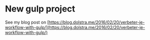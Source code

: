 # New gulp project

See my blog post on [https://blog.dolstra.me/2016/02/20/verbeter-je-workflow-with-gulp/](https://blog.dolstra.me/2016/02/20/verbeter-je-workflow-with-gulp/)
